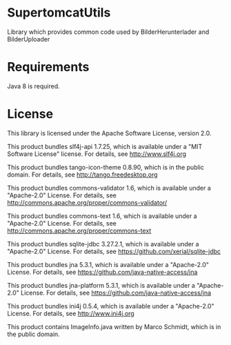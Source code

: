 # SupertomcatUtils
Library which provides common code used by BilderHerunterlader and BilderUploader

# Requirements
Java 8 is required.

# License
This library is licensed under the Apache Software License, version 2.0.

This product bundles slf4j-api 1.7.25, which is available under a "MIT Software License" license. For details, see http://www.slf4j.org

This product bundles tango-icon-theme 0.8.90, which is in the public domain. For details, see http://tango.freedesktop.org

This product bundles commons-validator 1.6, which is available under a "Apache-2.0" License. For details, see http://commons.apache.org/proper/commons-validator/

This product bundles commons-text 1.6, which is available under a "Apache-2.0" License. For details, see http://commons.apache.org/proper/commons-text

This product bundles sqlite-jdbc 3.27.2.1, which is available under a "Apache-2.0" License. For details, see https://github.com/xerial/sqlite-jdbc

This product bundles jna 5.3.1, which is available under a "Apache-2.0" License. For details, see https://github.com/java-native-access/jna

This product bundles jna-platform 5.3.1, which is available under a "Apache-2.0" License. For details, see https://github.com/java-native-access/jna

This product bundles ini4j 0.5.4, which is available under a "Apache-2.0" License. For details, see http://www.ini4j.org

This product contains ImageInfo.java written by Marco Schmidt, which is in the public domain.
